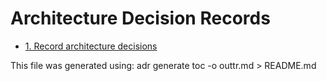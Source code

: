 # Architecture Decision Records

* [1. Record architecture decisions](0001-record-architecture-decisions.md)

This file was generated using: adr generate toc -o outtr.md > README.md

